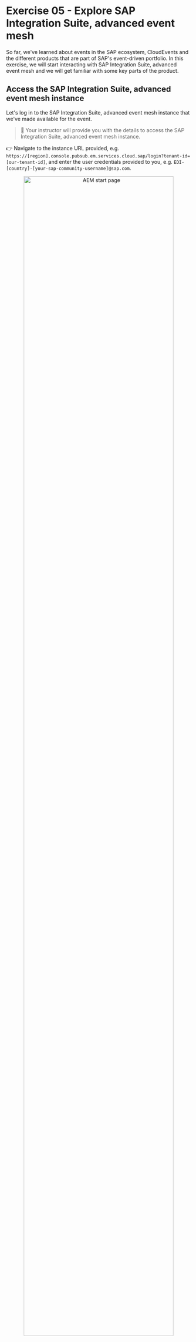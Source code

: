 # Exercise 05 - Explore SAP Integration Suite, advanced event mesh

So far, we've learned about events in the SAP ecosystem, CloudEvents and the different products that are part of SAP's event-driven portfolio. In this exercise, we will start interacting with SAP Integration Suite, advanced event mesh and we will get familiar with some key parts of the product.

## Access the SAP Integration Suite, advanced event mesh instance

Let's log in to the SAP Integration Suite, advanced event mesh instance that we've made available for the event.
> 🔐 Your instructor will provide you with the details to access the SAP Integration Suite, advanced event mesh instance.

👉 Navigate to the instance URL provided, e.g. `https://[region].console.pubsub.em.services.cloud.sap/login?tenant-id=[our-tenant-id]`, and enter the user credentials provided to you, e.g. `EDI-[country]-[your-sap-community-username]@sap.com`.

<p align = "center">
    <img alt="AEM start page" src="assets/aem-start-page.png" width="90%"/><br/>
    <i>AEM start page</i>
</p>

The start page is divided into three sections:

- Event Streaming: Here we can access the cluster and mesh managers, through which we can manage the event brokers and event meshes in our instance.
- Event Management: The different event management services are available here. For example, the Event Portal, through which we can create, design, share, and manage various aspects of your EDA based on event brokers or other streaming technologies.
- Event Insights: SAP Integration Suite, advanced event mesh has dashboards and visualizations available out of the out-of-the-box. Through here we are able to monitor the event brokers deployed.

## Mission Control

Mission Control, is where we manage the event brokers, event meshes and monitor the health of our SAP Integration Suite, advanced event mesh instance.

Mission control is divided into two sections:

- Cluster Manager: Here we can find the event broker services available in our instance. Through here we can also create, configure and delete event brokers.

    👉 Navigate to Mission Control > Cluster Manager and view the event broker services available

    <p align = "center">
        <img alt="Cluster Manager - Show all services" src="assets/cluster-manager-all-services.gif" width="90%"/><br/>
        <i>Cluster Manager - Show all services</i>
    </p>

- Mesh Manager: In Mesh Manager, we can create and manage our event meshes. An event mesh is composed of multiple event brokers that can span different data centers. Note: An event broker can only belong to a single mesh.

    👉 Navigate to Mission Control > Mesh Manager and view the event mesh available

    <p align = "center">
        <img alt="Mesh Manager" src="assets/mesh-manager.png" width="90%"/><br/>
        <i>Mesh Manager</i>
    </p>

### Event Broker services

The event broker service is the main object that we interact with in AEM. It is the service that provides the messaging capabilities to our client applications. An event broker service can be created in different cloud providers, be deployed to different regions, be part of a cluster and also be part of a mesh.

In our case, we have four event brokers:

- AMER-USEast-Broker
- APJ-IN-Broker
- EU-North-Broker
- EU-FR-DevBroker

We will not be creating an event broker service in this exercise, but we will be interacting with the existing ones. Creating an event broker service is quite simple, you just need to provide a name, a region and the service type (service class). To select the right service class, you need to know and understand the requirements of your client applications, e.g. number of client applications connecting simultaneously, maximum throughput, number of queues required, and type of traffic exchanged between client applications.

> To learn more about how to choose the right service class, visit the [documentation](https://help.pubsub.em.services.cloud.sap/Cloud/ght_pick_service_type.htm).

The animation below shows how to create an event broker service.

<p align = "center">
    <img alt="Create Event Broker service" src="assets/create-event-broker-service.gif" width="90%"/><br/>
    <i>Create Event Broker service</i>
</p>

Now, let's explore an event broker service available in our instance.

👉 Navigate to Mission Control > Cluster Manager, and go to the `EU-North-Broker` event broker service. You will land in the Status tab of the service. Get familiar with the information available.

<p align = "center">
    <img alt="Event broker information" src="assets/event-broker-information.png" width="90%"/><br/>
    <i>Event broker information</i>
</p>

In the ***Status*** tab, we will be able to get an overall status of the event broker service, know the number of active connections, the number of queues used, the state of the service, its version, when was it created, who created it, if it is part of a high availability group. Also, if this event broker service is part of a mesh. See screenshot above

👉 In the `EU-North-Broker` event broker service, go to the ***Connect*** tab of the event broker service. In the dropdown on the right hand side, select to **View by: Protocol**.  Now, expand the `REST` section part of the accordion and select the `Solace REST Messaging API` element. The connection details will be displayed on the right hand side of the screen.

In the ***Connect*** tab, we can see the connection details available for the event broker service depending on the protocol we want to use, e.g. the host, the port, the username and the password to connect to the event broker service. Depending on the protocol we use to connect, sometimes we might also need to provide Message VPN details, this is also included here.

<p align = "center">
    <img alt="Event Broker - Connect" src="assets/event-broker-connect.png" width="90%"/><br/>
    <i>Event Broker - Connect</i>
</p>

> 🚨 The connection details (username and password) available in the ***Connect*** tab are the ones set by default when creating an event broker service. That doesn't mean that they will actually work, e.g. you can update the password for the `solace-cloud-client` created with the event broker service. This is the case of the `solace-cloud-client` user in the `APJ-IN-Broker`.

👉 In the `EU-North-Broker` event broker service, go to the ***Manage*** tab of the event broker service.

In the ***Manage*** tab, we can access the event broker service manager. From here we can quickly access the clients, queues, access control and bridge of our event broker and also see the different management tools available.

<p align = "center">
    <img alt="Event Broker - Manage" src="assets/event-broker-manage.png" width="90%"/><br/>
    <i>Event Broker - Manage</i>
</p>

> 💡 An idea.... once we start connecting to an event broker, remember to visit the Clients section of an event broker to see the clients connected and its details, e.g. the username and protocol they are using to connect. 

👉 In the `EU-North-Broker` event broker service, go to the ***Monitoring*** tab of the event broker service.

In the ***Monitoring*** tab, we will be able to get a summary of the messages exchanged via our event broker. 

<p align = "center">
    <img alt="Event Broker - Monitoring" src="assets/event-broker-monitoring.png" width="90%"/><br/>
    <i>Event Broker - Monitoring</i>
</p>

👉 In the `EU-North-Broker` event broker service, go to the ***Configuration*** tab of the event broker service.

In the ***Configuration*** tab, we can see the service type (service class), the cloud provider and region where it is deployed, the upper limits of the event broker service, e.g. the maximum number of client connections, the maximum number of queues possible, the messaging storage and the maximum number of queue messages.

<p align = "center">
    <img alt="Event Broker - Configuration" src="assets/event-broker-configuration.png" width="90%"/><br/>
    <i>Event Broker - Configuration</i>
</p>

👉 In the `EU-North-Broker` event broker service, go to the ***Try Me!*** tab of the event broker service.

And last but certainly not least.... the ***Try Me*** tab. From here, we will be able to access the Try Me! functionality that's available from within the event broker service. Through it, we can connect to the event broker, publish messages to it and also consume messages sent to topics. This is a great way to quickly test the event broker service and exchange simple messages.

<p align = "center">
    <img alt="Event Broker - Try Me!" src="assets/event-broker-try-me.png" width="90%"/><br/>
    <i>Event Broker - Try Me!</i>
</p>

Just as a quick test, let's use the Try Me! functionality to quickly establish a connection and exchange a message. We will achieve the communication scenario below.

<p align = "center">
    <img alt="Exchange a simple message by publishing and subscribing to the try-me topic" src="assets/codejam-exercises-Exercise5 - CodePen TryMe.png" width="70%"/><br/>
    <i>Publish/subscribe to the try-me topic</i>
</p>

👉 In the ***Try Me!*** tab, follow the instructions below:

- Copy the credentials (`Client Username` and `Client Password`) available in the UI. These are the ones available in the ***Connect*** tab.
- Click on the `Open Broker Manager` button that's within the `Try Me!` tab.
- On the `Publisher` side, connect to the event broker service by clicking the `Connect` button.
- On the `Subscriber` side, connect to the event broker service by clicking the `Connect` button.
  - After establishing the connection, subscribe to the topic `try-me` by clicking the `Subscribe` button.
- Back on the `Publisher` side, publish a message to the topic `try-me` by clicking the `Publish` button.
- Check the message being consumed on the `Subscriber` side.

<p align = "center">
    <img alt="Try Me! - Message exchange" src="assets/try-me-exchange-messages.gif" width="90%"/><br/>
    <i>Try Me! - Message exchange</i>
</p>

> [!NOTE]
> We will dive deeper into the message exchange in the next exercise.

#### Event broker service as part of Cluster

When creating an event broker service we can specify a Dynamic Messaging Routing (DMR) cluster name (this is an advanced option). If we don't set it it will create a new DMR cluster name for us. By setting a DMR cluster name we tell our new event broker to be aware of other event brokers part of the same cluster and set up DMR internal links between them. DMR is the technology that allows seamless exchange of messages between connected event brokers. We will dive deeper into what DMR is in a later exercise.

In essence, every event broker service is part of a cluster, even if the cluster only has one event broker service. Communication between event broker services in the same cluster is done through DMR and if we need to exchange messages between event broker services in different clusters, we need to set up an event mesh or we can set up a Message VPN bridge. We will explore this further in the next exercises.

### Event Meshes

As we learned in the previous section, an event mesh is composed of multiple event brokers that can span different regions and data centers. An event broker can only belong to a single mesh and the communication between event broker services in a mesh is powered by DMR.

In our case, we have one mesh (`EDI CodeJam`) composed of three event broker services. Note that not all event broker services need to be part of a mesh, e.g. EU-FR-DevBroker doesn't belong to a mesh, it is a "standalone" broker.

We will not be creating an event mesh in this exercise, but we will be interacting with the existing `EDI CodeJam` mesh. Creating an event mesh is quite simple, you just need to provide a name, select the event broker services that will be part of the mesh and specify the links between the event broker services.

The animation below shows how to create an event mesh.

<p align = "center">
    <img alt="Create event mesh" src="assets/create-event-mesh.gif" width="90%"/><br/>
    <i>Create event mesh</i>
</p>

👉 Navigate to the Mesh Manager, go to the EDI CodeJam event mesh and **VIEW** the information available.

You will see the event broker services that are part of the mesh, the last time that there was a sync and the status of all the links. From here you will also be able to run a mesh health check.

## Insights

Insights provide us with a centralised place where we can monitor various aspects of the AEM instance:

- Resource usage
- Event mesh health
- Message flow
- High-Availability (HA) status
- Queue, topic endpoint, RDP, and bridge health
- Message spool utilization
- Capacity utilization

👉 Navigate to `Event Insights` > `Insights` and view the insights of our AEM instance.

<p align = "center">
    <img alt="Event Insights screen" src="assets/event-insights.png" width="90%"/><br/>
    <i>Event Insights screen</i>
</p>

From here, you will also be able to access dashboards available in Datadog if [Insights advanced monitoring has been enabled](https://help.pubsub.em.services.cloud.sap/Cloud/Insights/Advanced-Monitoring/access-datadog.htm). We will not cover it in this CodeJam but you can learn more about it in the [documentation](https://help.pubsub.em.services.cloud.sap/Cloud/Insights/Advanced-Monitoring/using-dashboards.htm). One thing to highlight here is that if you already use Datadog, it will be possible to [forward the Insights data](https://help.pubsub.em.services.cloud.sap/Cloud/Insights/insights_data_forwarding.htm) to your own Datadog account.

> [!TIP]
> 💡 An idea.... once we start exchanging messages in SAP Integration Suite, advanced event mesh, remember to visit the Insights section so that you can see how the number of messages

## Summary

In this exercise, we explored the SAP Integration Suite, advanced event mesh instance that we have available for the event. We navigated through the different sections of the start page, the Cluster Manager, the Event Broker services, the Mesh Manager and the Insights section. We also exchanged our first messages through the `Try Me!` functionality available in our event broker service.

## Further Study

- Create Event Broker services - [link](https://help.pubsub.em.services.cloud.sap/Cloud/create-service.htm)
- Choosing the Right Service Class for Your Event Broker Service - [link](https://help.pubsub.em.services.cloud.sap/Cloud/ght_pick_service_type.htm)
- Creating an Event Mesh - [link](https://help.pubsub.em.services.cloud.sap/Cloud/Event-Mesh/ght_event_mesh.htm)
- DMR or a Message VPN Bridge? - [link](https://help.pubsub.em.services.cloud.sap/Features/DMR/DMR-Overview.htm#dmr-or-vpn-bridge) 
- Insights Advanced Monitoring - [link](https://help.pubsub.em.services.cloud.sap/Cloud/Insights/Advanced-Monitoring/using-dashboards.htm)

---

If you finish earlier than your fellow participants, you might like to ponder these questions. There isn't always a single correct answer and there are no prizes - they're just to give you something else to think about.

1. Which protocols can we use to connect to an event broker service in SAP Integration Suite, advanced event mesh?
2. Can you list some of the programming languages that there are SDKs available for, which can be used for Solace Messaging?

## Next

Continue to 👉 [Exercise 06 - Publish and subscribe to events](../06-publish-and-subscribe-events/README.md)
